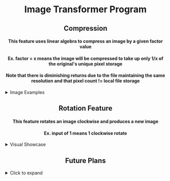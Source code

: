 <h1 align="center"> Image Transformer Program </h1>

<h2 align="center"> Compression </h4>

<h4 align="center"> This feature uses linear algebra to compress an image by a given factor value </h4>
<h4 align="center"> Ex. factor = x means the image will be compressed to take up only 1/x of the original's unique pixel storage </h4>
<h4 align="center"> Note that there is diminishing returns due to the file maintaining the same resolution and that pixel count != local file storage </h4>

<details>
<summary> Image Examples </summary>
<p align="center">
<img width="400" height="300" src="/images/og_image.png">
</p>

<br/>

<p align="center">
<img width="400" height="300" src="/images/imagef2.png">
</p>

<br/>

<p align="center">
<img width="400" height="300" src="/images/imagef4.png">
</p>

<br/>

<p align="center">
<img width="400" height="300" src="/images/imagef8.png">
</p>

<br/>

<p align="center">
<img width="400" height="300" src="/images/imagef16.png">
</p>

<br/>

<p align="center">
<img width="400" height="300" src="/images/imagef50.png">
</p>
</details>

<h2 align="center"> Rotation Feature </h4>

<h4 align="center"> This feature rotates an image clockwise and produces a new image </h4>
<h4 align="center"> Ex. input of 1 means 1 clockwise rotate </h4>

<details>
  <summary> Visual Showcase </summary>
  <p align="center">
  <img width="400" height="300" src="/images/rotation_showcase.gif">
  </p>
</details>

<h2 align="center"> Future Plans </h4>
<details>
  <summary> Click to expand </summary>

  - A main file/function to conduct the messy inputs
  
  - PyInstaller Exectuable File with GUI
  
  - Drag and drop file instead of inputting file name
  
  - Check for valid file
  
  - Potentially allow for rectangular rotation

  - Counter-clockwise rotate to increase 3-rotate efficiency and allow for increased user control

  - Recolor images (gray-scale, reshading, etc)

  - Tangential Ideas (PDF converter)
</details>
